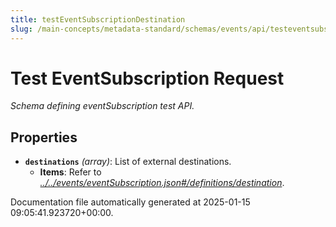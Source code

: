 ```yaml
---
title: testEventSubscriptionDestination
slug: /main-concepts/metadata-standard/schemas/events/api/testeventsubscriptiondestination
---
```


# Test EventSubscription Request

*Schema defining eventSubscription test API.*

## Properties

- **`destinations`** *(array)*: List of external destinations.
  - **Items**: Refer to *[../../events/eventSubscription.json#/definitions/destination](#/../events/eventSubscription.json#/definitions/destination)*.


Documentation file automatically generated at 2025-01-15 09:05:41.923720+00:00.
